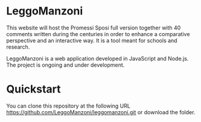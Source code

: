 # LeggoManzoni
This website will host the Promessi Sposi full version together with 40 comments written during the centuries in order to enhance a comparative perspective and an interactive way. It is a tool meant for schools and research.

LeggoManzoni is a web application developed in JavaScript and Node.js. The project is ongoing and under development. 

# Quickstart 
You can clone this repository at the following URL https://github.com/LeggoManzoni/leggomanzoni.git or download the folder.   

